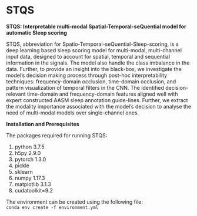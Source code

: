 # STQS

**STQS: Interpretable multi-modal Spatial-Temporal-seQuential model for automatic Sleep scoring**

STQS, abbreviation for Spatio-Temporal-seQuential-Sleep-scoring, is a deep learning based sleep scoring model for multi-modal, multi-channel input data, designed to account for spatial, temporal and sequential information in the signals. The model also handle the class imbalance in the data. Further, to provide an insight into the black-box, we investigate the model’s decision making process through post-hoc interpretability techniques:  frequency-domain occlusion, time-domain occlusion, and pattern visualization of temporal filters in the CNN.  The identified decision-relevant time-domain and frequency-domain features  aligned  well  with  expert  constructed  AASM  sleep  annotation  guide-lines.  Further, we extract the modality importance associated with the model’s decision to analyse the need of multi-modal models over single-channel ones. 

**Installation and Prerequisites**

The packages required for running STQS:
1. python 3.7.5
2. h5py 2.9.0
3. pytorch 1.3.0
4. pickle
5. sklearn 
6. numpy 1.17.3
7. matplotlib 3.1.3
8. cudatoolkit=9.2

The environment can be created using the following file:<br/>
```conda env create -f environment.yml```
